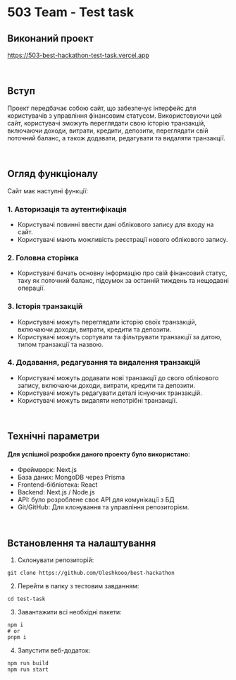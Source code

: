 # 503 Team - Test task

## Виконаний проект

https://503-best-hackathon-test-task.vercel.app

<br>

## Вступ

Проект передбачає собою сайт, що забезпечує інтерфейс для користувачів з управління фінансовим статусом. Використовуючи цей сайт, користувачі зможуть переглядати свою історію транзакцій, включаючи доходи, витрати, кредити, депозити, переглядати свій поточний баланс, а також додавати, редагувати та видаляти транзакції.

<br>

## Огляд функціоналу

Сайт має наступні функції:

### 1. Авторизація та аутентифікація

-   Користувачі повинні ввести дані облікового запису для входу на сайт.
-   Користувачі мають можливість реєстрації нового облікового запису.

### 2. Головна сторінка

-   Користувачі бачать основну інформацію про свій фінансовий статус, таку як поточний баланс, підсумок за останній тиждень та нещодавні операції.

### 3. Історія транзакцій

-   Користувачі можуть переглядати історію своїх транзакцій, включаючи доходи, витрати, кредити та депозити.
-   Користувачі можуть сортувати та фільтрувати транзакції за датою, типом транзакції та назвою.

### 4. Додавання, редагування та видалення транзакцій

-   Користувачі можуть додавати нові транзакції до свого облікового запису, включаючи доходи, витрати, кредити та депозити.
-   Користувачі можуть редагувати деталі існуючих транзакцій.
-   Користувачі можуть видаляти непотрібні транзакції.

<br>

## Технічні параметри

#### Для успішної розробки даного проекту було використано:

-   Фреймворк: Next.js
-   База даних: MongoDB через Prisma
-   Frontend-бібліотека: React
-   Backend: Next.js / Node.js
-   API: було розроблене своє API для комунікації з БД
-   Git/GitHub: Для клонування та управління репозиторієм.

<br>

## Встановлення та налаштування

1. Склонувати репозиторій:

```
git clone https://github.com/Oleshkooo/best-hackathon
```

2. Перейти в папку з тестовим завданням:

```
cd test-task
```

3.  Завантажити всі необхідні пакети:

```
npm i
# or
pnpm i
```

4. Запустити веб-додаток:

```
npm run build
npm run start
```
